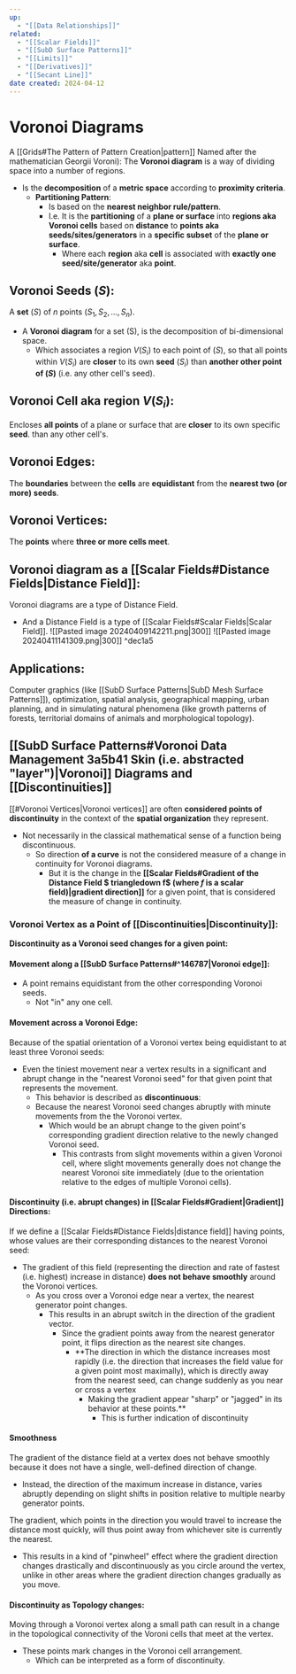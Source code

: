 ```yaml
---
up:
  - "[[Data Relationships]]"
related:
  - "[[Scalar Fields]]"
  - "[[SubD Surface Patterns]]"
  - "[[Limits]]"
  - "[[Derivatives]]"
  - "[[Secant Line]]"
date created: 2024-04-12
---
```

# Voronoi Diagrams
A [[Grids#The Pattern of Pattern Creation|pattern]] Named after the mathematician Georgii Voroni):
The **Voronoi diagram** is a way of dividing space into a number of regions.
- Is the **decomposition** of a **metric space** according to **proximity criteria**.
	- **Partitioning Pattern**:
		- Is based on the **nearest neighbor rule/pattern**.
		- I.e. It is the **partitioning** of a **plane or surface** into **regions aka Voronoi cells** based on **distance** to **points aka seeds/sites/generators** in a **specific subset** of the **plane or surface**. 
			- Where each **region** aka **cell** is associated with **exactly one** **seed/site/generator** aka **point**.
## Voronoi Seeds $(S)$:
A **set** $(S)$ of *n* points ($S_1, S_2, ..., S_n$).
- A **Voronoi diagram** for a set (S), is the decomposition of bi-dimensional space.
	- Which associates a region $V(S_i)$ to each point of $(S)$, so that all points within $V(S_i)$ are **closer** to its own **seed** $(S_i)$ than **another other point of $(S)$** (i.e. any other cell's seed).
## Voronoi **Cell** aka region $V(S_i)$:
Encloses **all points** of a plane or surface that are **closer** to its own specific **seed**. than any other cell's.
## Voronoi Edges:
The **boundaries** between the **cells** are **equidistant** from the **nearest two (or more)** **seeds**.
## Voronoi Vertices:
The **points** where **three or more cells meet**.
## Voronoi diagram as a [[Scalar Fields#Distance Fields|Distance Field]]:
Voronoi diagrams are a type of Distance Field.
- And a Distance Field is a type of [[Scalar Fields#Scalar Fields|Scalar Field]].
![[Pasted image 20240409142211.png|300]] ![[Pasted image 20240411141309.png|300]]
 ^dec1a5
## Applications:
Computer graphics (like [[SubD Surface Patterns|SubD Mesh Surface Patterns]]), optimization, spatial analysis, geographical mapping, urban planning, and in simulating natural phenomena (like growth patterns of forests, territorial domains of animals and morphological topology).
## [[SubD Surface Patterns#Voronoi Data Management 3a5b41 Skin (i.e. abstracted "layer")|Voronoi]] Diagrams and [[Discontinuities]]
[[#Voronoi Vertices|Voronoi vertices]] are often **considered points of discontinuity** in the context of the **spatial organization** they represent.
- Not necessarily in the classical mathematical sense of a function being discontinuous. 
	- So direction **of a curve** is not the considered measure of a change in continuity for Voronoi diagrams.
		- But it is the change in the **[[Scalar Fields#Gradient of the Distance Field $ triangledown f$ (where $f$ is a scalar field)|gradient direction]]** for a given point, that is considered the measure of change in continuity. 
### Voronoi Vertex as a Point of [[Discontinuities|Discontinuity]]:
**Discontinuity as a Voronoi seed changes for a given point:**
#### Movement **along** a [[SubD Surface Patterns#^146787|Voronoi edge]]:
- A point remains equidistant from the other corresponding Voronoi seeds.
	- Not "in" any one cell.
#### Movement **across** a Voronoi Edge:
Because of the spatial orientation of a Voronoi vertex being equidistant to at least three Voronoi seeds:
- Even the tiniest movement near a vertex results in a significant and abrupt change in the "nearest Voronoi seed" for that given point that represents the movement.
	- This behavior is described as **discontinuous**:
	- Because the nearest Voronoi seed changes abruptly with minute movements from the the Voronoi vertex.
		- Which would be an abrupt change to the given point's corresponding gradient direction relative to the newly changed Voronoi seed. 
			- This contrasts from slight movements within a given Voronoi cell, where slight movements generally does not change the nearest Voronoi site immediately (due to the orientation relative to the edges of multiple Voronoi cells).
#### Discontinuity (i.e. abrupt changes) in [[Scalar Fields#Gradient|Gradient]] Directions:
If we define a [[Scalar Fields#Distance Fields|distance field]] having points, whose values are their corresponding distances to the nearest Voronoi seed:
- The gradient of this field (representing the direction and rate of fastest (i.e. highest) increase in distance) **does not behave smoothly** around the Voronoi vertices.  
	- As you cross over a Voronoi edge near a vertex, the nearest generator point changes. 
		- This results in an abrupt switch in the direction of the gradient vector. 
			- Since the gradient points away from the nearest generator point, it flips direction as the nearest site changes.
				 - **The direction in which the distance increases most rapidly (i.e. the direction that increases the field value for a given point most maximally), which is directly away from the nearest seed, can change suddenly as you near or cross a vertex
					 - Making the gradient appear "sharp" or "jagged" in its behavior at these points.**
						- This is further indication of discontinuity
#### Smoothness
The gradient of the distance field at a vertex does not behave smoothly because it does not have a single, well-defined direction of change. 
- Instead, the direction of the maximum increase in distance, varies abruptly depending on slight shifts in position relative to multiple nearby generator points.
	
The gradient, which points in the direction you would travel to increase the distance most quickly, will thus point away from whichever site is currently the nearest. 
- This results in a kind of "pinwheel" effect where the gradient direction changes drastically and discontinuously as you circle around the vertex, unlike in other areas where the gradient direction changes gradually as you move.
#### Discontinuity as Topology changes:
Moving through a Voronoi vertex along a small path can result in a change in the topological connectivity of the Voroni cells that meet at the vertex. 
- These points mark changes in the Voronoi cell arrangement.
	- Which can be interpreted as a form of discontinuity. 